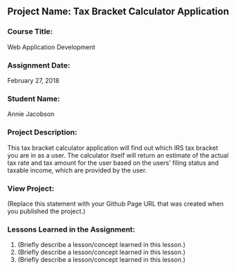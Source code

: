 ## Project Name:  Tax Bracket Calculator Application

### Course Title:
Web Application Development

### Assignment Date:  
February 27, 2018

### Student Name:  
Annie Jacobson

### Project Description:
This tax bracket calculator application will find out which IRS tax bracket you are in as a user. The calculator itself will return an estimate of the
actual tax rate and tax amount for the user based on the users’ filing status and taxable income,
which are provided by the user.

### View Project:
(Replace this statement with your Github Page URL that was created when you 
 published the project.)

### Lessons Learned in the Assignment:
1. (Briefly describe a lesson/concept learned in this lesson.)
2. (Briefly describe a lesson/concept learned in this lesson.)
3. (Briefly describe a lesson/concept learned in this lesson.)

